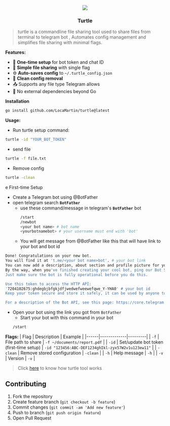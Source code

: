 <p align="center"><img src="https://media3.giphy.com/media/v1.Y2lkPTc5MGI3NjExNGVmMXJmNWtzM3VyZ2draWd0NGtrenlhYndjdGVidGRudHF5N25kZiZlcD12MV9pbnRlcm5hbF9naWZfYnlfaWQmY3Q9cw/rlChzWTthWgyA/giphy.gif"/></p>

<h3 align="center">Turtle</h3>

> turtle is a commandline file sharing tool used to share files from terminal to telegram bot , Automates config management and simplifies file sharing with minimal flags.


**Features:**

- 🔑 **One-time setup** for bot token and chat ID
- 📁 **Simple file sharing** with single flag
- ⚙️ **Auto-saves config** to `~/.turtle_config.json`
- 🧹 **Clean config removal**
- 📤 Supports any file type Telegram allows
- 🚫 No external dependencies beyond Go

**Installation**

```bash
go install github.com/LocaMartin/turtle@latest
```
**Usage:**

- Run turtle setup command:

```bash
turtle -id "YOUR_BOT_TOKEN"
```
- send file

```bash
turtle -f file.txt
```
- Remove config
```bash
turtle -clean
```
e
First-time Setup

- Create a Telegram bot using @BotFather
- open telegram search **`BotFather`**
  - use these command/message in telegram's **`BotFather`** bot
    ```bash
    /start
    /newbot
    <your bot name> # bot name
    <yourbotnamebot> # your username must end with 'bot'
    ``` 
   - You will get message from @BotFather like this that will have link to your bot and bot id
```bash
Done! Congratulations on your new bot. 
You will find it at 't.me/<your bot name>bot'. # your bot link
You can now add a description, about section and profile picture for your bot, see /help for a list of commands.
By the way, when you've finished creating your cool bot, ping our Bot Support if you want a better username for it. 
Just make sure the bot is fully operational before you do this.

Use this token to access the HTTP API:
'7204102675:ghdegbjbfgkjdfjwedwefweewefqwe_Y-YHA0' # your bot id
Keep your token secure and store it safely, it can be used by anyone to control your bot.

For a description of the Bot API, see this page: https://core.telegram.org/bots/api

````
- Open your bot using the link you got from `BotFather`
   - Start your bot with this command in your bot 
   ```bash
   /start
   ```
**Flags:**
| Flag | Description | Example |
|------|-------------|---------|
| `-f` | File path to share | `-f ~/documents/report.pdf` |
| `-id` | Set/update bot token (first-time setup) | `-id "123456:ABC-DEF1234ghIkl-zyx57W2v1u123ew11"` |
| `-clean` | Remove stored configuration | `-clean` |
| `-h` | Help message | `-h` |
| `-v` | Version | `-v` |

> Click [here](EXPLAIN.md) to know how turtle tool works
## Contributing
1. Fork the repository
2. Create feature branch (`git checkout -b feature`)
3. Commit changes (`git commit -am 'Add new feature'`)
4. Push to branch (`git push origin feature`)
5. Open Pull Request
